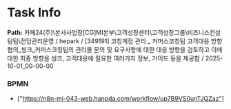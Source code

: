 # Task Info

**Path:** 카페24(주)\본사사업장\[CG]MI본부\고객성장센터\고객성장그룹\비즈니스컨설팅팀\전담관리운영 / hepark / [349191] 코칭계정 관리 _ 커머스코칭팀 고객대응 방향 협의_씽크_커머스코칭팀의 관리몰 문의 및 요구사항에 대한 대응 방향을 검토하고 이에대한 최종 방향을 씽크, 고객대응에 필요한 여러가지 정보, 가이드 등을 제공함 / 2025-10-01_00-00-00

### BPMN
- ["https://n8n-mi-043-web.hanpda.com/workflow/up7B9VS0unTJQZaz"]

